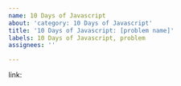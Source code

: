 ```yaml
---
name: 10 Days of Javascript
about: 'category: 10 Days of Javascript'
title: '10 Days of Javascript: [problem name]'
labels: 10 Days of Javascript, problem
assignees: ''

---
```


link:
